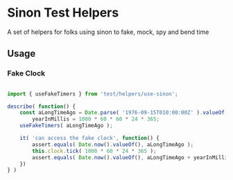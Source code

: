 # Sinon Test Helpers
A set of helpers for folks using sinon to fake, mock, spy and bend time

## Usage

### Fake Clock
```js

import { useFakeTimers } from 'test/helpers/use-sinon';

describe( function() {
	const aLongTimeAgo = Date.parse( '1976-09-15T010:00:00Z' ).valueOf(),
		yearInMillis = 1000 * 60 * 60 * 24 * 365;
	useFakeTimers( aLongTimeAgo );

	it( 'can access the fake clock', function() {
		assert.equals( Date.now().valueOf(), aLongTimeAgo );
		this.clock.tick( 1000 * 60 * 24 * 365 );
		assert.equals( Date.now().valueOf(), aLongTimeAgo + yearInMillis );
	})
} )

```
